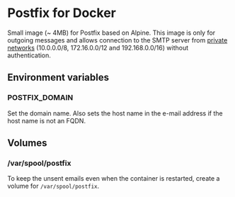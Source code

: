 # Postfix for Docker

Small image (~ 4MB) for Postfix based on Alpine. This image is only for outgoing messages and allows connection to the
SMTP server from [private networks](https://en.wikipedia.org/wiki/Private_network) (10.0.0.0/8, 172.16.0.0/12 and 192.168.0.0/16) without authentication.

## Environment variables

### POSTFIX_DOMAIN

Set the domain name. Also sets the host name in the e-mail address if the host name is not an FQDN.

## Volumes

### /var/spool/postfix

To keep the unsent emails even when the container is restarted, create a volume
for `/var/spool/postfix`.
